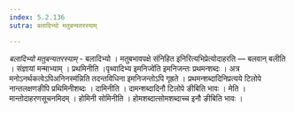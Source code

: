 ```yaml
---
index: 5.2.136
sutra: बलादिभ्यो मतुबन्यतरस्याम्

---
```

_बलादिभ्यो मतुबन्यतरस्याम्_ - बलादिभ्यो । मतुबभावपक्षे संनिहित इनिरित्यभिप्रेत्योदाहरति — बलवान् बलीति । संज्ञायां मन्माभ्याम् । प्रथमिनीति ।पृथ्वादिभ्य इमनिज्वे॑ति इमनिजन्तः प्रथमन्शब्दः । अत्र मनोऽनर्थकत्वेऽपिअनिनस्म॑न्निति तदन्तविधिना इमनिजन्तोऽपि गृह्रते । प्रथमन्शब्दादिनिप्रत्यये टिलोपे नान्तलक्षणङीपि प्रथिमिनीशब्दः । दामिनीति । दामन्शब्दादिनौ टिलोपे ङीबिति भावः । मेति । मान्तोदाहरणसूचनमिदम् । होमिनी सोमिनीति । होमशब्दात्सोमशब्दाच्च इनौ ङीबिति भावः । 